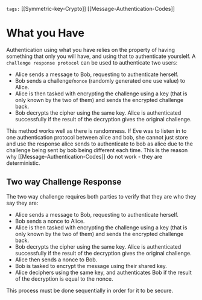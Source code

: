 `tags:`
[[Symmetric-key-Crypto]]
[[Message-Authentication-Codes]]

# What you Have
 Authentication using what you have relies on the property of having something that only you will have, and using that to authenticate yourslelf. A `challenge response protocol` can be used to authenticate two users:

 * Alice sends a message to Bob, requesting to authenticate herself.
 * Bob sends a challenge/`nonce` (randomly generated one use value) to Alice. 
 * Alice is then tasked with encrypting the challenge using a key (that is only known by the two of them) and sends the encrypted challenge back.
 * Bob decrypts the cipher using the same key. Alice is authenticated successfully if the result of the decryption gives the original challenge.

This method works well as there is randomness. If Eve was to listen in to one authentication protocol between alice and bob, she cannot just store and use the response alice sends to authenticate to bob as alice due to the challenge being sent by bob being different each time. This is the reason why [[Message-Authentication-Codes]] do not work - they are deterministic.

## Two way Challenge Response
The two way challenge requires both parties to verify that they are who they say they are:

 * Alice sends a message to Bob, requesting to authenticate herself.
 * Bob sends a nonce to Alice. 
 * Alice is then tasked with encrypting the challenge using a key (that is only known by the two of them) and sends the encrypted challenge back.
 * Bob decrypts the cipher using the same key. Alice is authenticated successfully if the result of the decryption gives the original challenge.
 * Alice then sends a nonce to Bob.
 * Bob is tasked to encrypt the message using their shared key.
 * Alice deciphers using the same key, and authenticates Bob if the result of the decryption is equal to the nonce.

This process must be done sequentially in order for it to be secure.